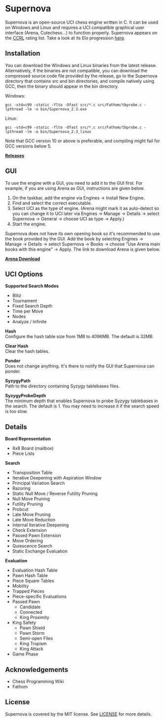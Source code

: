 # Supernova

Supernova is an open-source UCI chess engine written in C. It can be used on Windows and Linux and requires a UCI compatible graphical user interface (Arena, Cutechess...) to function properly. Supernova appears on the [CCRL](http://ccrl.chessdom.com/ccrl/404/) rating list. Take a look at its Elo progression [here](http://ccrl.chessdom.com/ccrl/404/cgi/compare_engines.cgi?family=Supernova&print=Rating+list&print=Results+table&print=LOS+table&print=Ponder+hit+table&print=Eval+difference+table&print=Comopp+gamenum+table&print=Overlap+table&print=Score+with+common+opponents).

Installation
------------
You can download the Windows and Linux binaries from the latest release. Alternatively, if the binaries are not compatible, you can download the compressed source code file provided by the release, go to the Supernova directory that contains src and bin directories, and compile natively using GCC, then the binary should appear in the bin directory. 

Windows:
```
gcc -std=c99 -static -flto -Ofast src/*.c src/Fathom/tbprobe.c -lpthread -lm -o bin/Supernova_2.3.exe
```

Linux:
```
gcc -std=c99 -static -flto -Ofast src/*.c src/Fathom/tbprobe.c -lpthread -lm -o bin/Supernova_2.3_linux
```

Note that GCC version 10 or above is preferable, and compiling might fail for GCC versions below 5.

[**Releases**](https://github.com/MichaeltheCoder7/Supernova/releases)  

GUI
---
To use the engine with a GUI, you need to add it to the GUI first. 
For example, if you are using Arena as GUI, instructions are given below.

1. On the taskbar, add the engine via Engines -> Install New Engine. 
2. Find and select the correct executable.
3. Select UCI as the type of engine. 
(Arena might mark it as auto-detect so you can change it to UCI later via Engines -> Manage -> Details -> select Supernova -> General -> choose UCI as type -> Apply.)
4. Start the engine.

Supernova does not have its own opening book so it's recommended to use the book provided by the GUI. Add the book by selecting Engines -> Manage -> Details -> select Supernova -> Books -> choose "Use Arena main books with this engine" -> Apply. The link to download Arena is given below.

[**Arena Download**](http://www.playwitharena.de)

UCI Options
-----------
**Supported Search Modes**
* Blitz
* Tournament
* Fixed Search Depth
* Time per Move
* Nodes
* Analyze / Infinite  
  
**Hash**  
Configure the hash table size from 1MB to 4096MB. The default is 32MB. 

**Clear Hash**  
Clear the hash tables.  

**Ponder**  
Does not change anything. It's there to notify the GUI that Supernova can ponder.  

**SyzygyPath**  
Path to the directory containing Syzygy tablebases files.  

**SyzygyProbeDepth**  
The minimum depth that enables Supernova to probe Syzygy tablebases in the search. The default is 1. You may need to increase it if the search speed is too slow.

Details
-------
**Board Representation**
* 8x8 Board (mailbox)
* Piece Lists

**Search** 
* Transposition Table
* Iterative Deepening with Aspiration Window
* Principal Variation Search
* Razoring
* Static Null Move / Reverse Futility Pruning
* Null Move Pruning
* Futility Pruning
* Probcut
* Late Move Pruning
* Late Move Reduction
* Internal Iterative Deepening
* Check Extension
* Passed Pawn Extension
* Move Ordering
* Quiescence Search
* Static Exchange Evaluation

**Evaluation** 
* Evaluation Hash Table
* Pawn Hash Table
* Piece Square Tables
* Mobility
* Trapped Pieces
* Piece-specific Evaluations
* Passed Pawn
  * Candidate
  * Connected
  * King Proximity
* King Safety
  * Pawn Shield
  * Pawn Storm
  * Semi-open Files
  * King Tropism
  * King Attack
* Game Phase

Acknowledgements
----------------
* Chess Programming Wiki
* Fathom

License
-------
Supernova is covered by the MIT license. See [LICENSE](https://github.com/MichaeltheCoder7/Supernova/blob/master/LICENSE) for more details.
